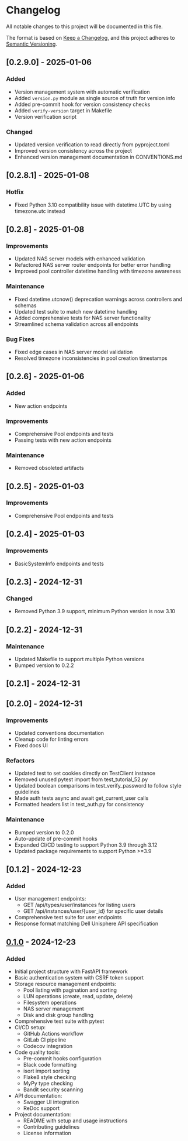 # Changelog

All notable changes to this project will be documented in this file.

The format is based on [Keep a Changelog](https://keepachangelog.com/en/1.0.0/),
and this project adheres to [Semantic Versioning](https://semver.org/spec/v2.0.0.html).

## [0.2.9.0] - 2025-01-06

### Added
- Version management system with automatic verification
- Added `version.py` module as single source of truth for version info
- Added pre-commit hook for version consistency checks
- Added `verify-version` target in Makefile
- Version verification script

### Changed
- Updated version verification to read directly from pyproject.toml
- Improved version consistency across the project
- Enhanced version management documentation in CONVENTIONS.md

## [0.2.8.1] - 2025-01-08

### Hotfix
- Fixed Python 3.10 compatibility issue with datetime.UTC by using timezone.utc instead

## [0.2.8] - 2025-01-08

### Improvements
- Updated NAS server models with enhanced validation
- Refactored NAS server router endpoints for better error handling
- Improved pool controller datetime handling with timezone awareness

### Maintenance
- Fixed datetime.utcnow() deprecation warnings across controllers and schemas
- Updated test suite to match new datetime handling
- Added comprehensive tests for NAS server functionality
- Streamlined schema validation across all endpoints

### Bug Fixes
- Fixed edge cases in NAS server model validation
- Resolved timezone inconsistencies in pool creation timestamps

## [0.2.6] - 2025-01-06

### Added
- New action endpoints

### Improvements
- Comprehensive Pool endpoints and tests
- Passing tests with new action endpoints

### Maintenance
- Removed obsoleted artifacts

## [0.2.5] - 2025-01-03

### Improvements
- Comprehensive Pool endpoints and tests

## [0.2.4] - 2025-01-03

### Improvements
- BasicSystemInfo endpoints and tests

## [0.2.3] - 2024-12-31

### Changed
- Removed Python 3.9 support, minimum Python version is now 3.10

## [0.2.2] - 2024-12-31

### Maintenance
- Updated Makefile to support multiple Python versions
- Bumped version to 0.2.2

## [0.2.1] - 2024-12-31

## [0.2.0] - 2024-12-31

### Improvements
- Updated conventions documentation
- Cleanup code for linting errors
- Fixed docs UI

### Refactors
- Updated test to set cookies directly on TestClient instance
- Removed unused pytest import from test_tutorial_52.py
- Updated boolean comparisons in test_verify_password to follow style guidelines
- Made auth tests async and await get_current_user calls
- Formatted headers list in test_auth.py for consistency

### Maintenance
- Bumped version to 0.2.0
- Auto-update of pre-commit hooks
- Expanded CI/CD testing to support Python 3.9 through 3.12
- Updated package requirements to support Python >=3.9

## [0.1.2] - 2024-12-23

### Added
- User management endpoints:
  - GET /api/types/user/instances for listing users
  - GET /api/instances/user/{user_id} for specific user details
- Comprehensive test suite for user endpoints
- Response format matching Dell Unisphere API specification

## [0.1.0] - 2024-12-23

### Added
- Initial project structure with FastAPI framework
- Basic authentication system with CSRF token support
- Storage resource management endpoints:
  - Pool listing with pagination and sorting
  - LUN operations (create, read, update, delete)
  - Filesystem operations
  - NAS server management
  - Disk and disk group handling
- Comprehensive test suite with pytest
- CI/CD setup:
  - GitHub Actions workflow
  - GitLab CI pipeline
  - Codecov integration
- Code quality tools:
  - Pre-commit hooks configuration
  - Black code formatting
  - isort import sorting
  - Flake8 style checking
  - MyPy type checking
  - Bandit security scanning
- API documentation:
  - Swagger UI integration
  - ReDoc support
- Project documentation:
  - README with setup and usage instructions
  - Contributing guidelines
  - License information

[0.1.0]: https://github.com/nirabo/dell-unisphere-mock-api/releases/tag/v0.1.0
